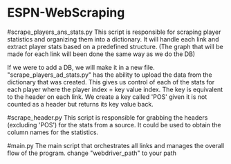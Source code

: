 # ESPN-WebScraping

#scrape_players_ans_stats.py
This script is responsible for scraping player statistics and organizing them into a dictionary. It will handle each link and extract player stats based on a predefined structure.
(The graph that will be made for each link will been done the same way as we do the DB)

If we were to add a DB, we will make it in a new file. "scrape_players_ad_stats.py" has the ability to upload the data from the dictionary that was created. This gives us control of each of the stats for each player where the player index = key value index. The key is equivalent to the header on each link. 
We create a key called 'POS' given it is not counted as a header but returns its key value back.

#scrape_header.py
This script is responsible for grabbing the headers (excluding 'POS') for the stats from a source. It could be used to obtain the column names for the statistics.


#main.py
The main script that orchestrates all links and manages the overall flow of the program.
change "webdriver_path" to your path



